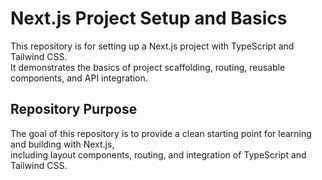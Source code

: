 # Next.js Project Setup and Basics

This repository is for setting up a Next.js project with TypeScript and Tailwind CSS.  
It demonstrates the basics of project scaffolding, routing, reusable components, and API integration.  

## Repository Purpose
The goal of this repository is to provide a clean starting point for learning and building with Next.js,  
including layout components, routing, and integration of TypeScript and Tailwind CSS.
